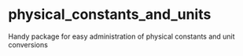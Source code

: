# physical_constants_and_units
Handy package for easy administration of physical constants and unit conversions
